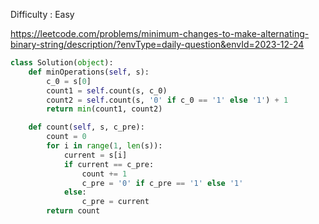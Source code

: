 Difficulty : Easy 

https://leetcode.com/problems/minimum-changes-to-make-alternating-binary-string/description/?envType=daily-question&envId=2023-12-24 

```python
class Solution(object):
    def minOperations(self, s):
        c_0 = s[0]
        count1 = self.count(s, c_0)
        count2 = self.count(s, '0' if c_0 == '1' else '1') + 1
        return min(count1, count2)

    def count(self, s, c_pre):
        count = 0
        for i in range(1, len(s)):
            current = s[i]
            if current == c_pre:
                count += 1
                c_pre = '0' if c_pre == '1' else '1'
            else:
                c_pre = current
        return count

```
